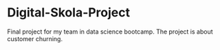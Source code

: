 # Digital-Skola-Project
Final project for my team in data science bootcamp. The project is about customer churning.
